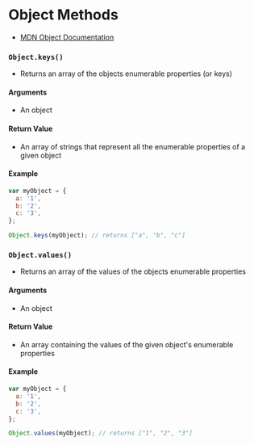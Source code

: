# Object Methods

  * [MDN Object Documentation](https://developer.mozilla.org/en-US/docs/Web/JavaScript/Reference/Global_Objects/Object)

### `Object.keys()`

  * Returns an array of the objects enumerable properties (or keys)

#### Arguments

  * An object

#### Return Value

  * An array of strings that represent all the enumerable properties of a given object

#### Example

```JavaScript
var myObject = {
  a: '1',
  b: '2',
  c: '3',
};

Object.keys(myObject); // returns ["a", "b", "c"]
```

### `Object.values()`

  * Returns an array of the values of the objects enumerable properties

#### Arguments

  * An object

#### Return Value

  * An array containing the values of the given object's enumerable properties

#### Example

```JavaScript
var myObject = {
  a: '1',
  b: '2',
  c: '3',
};

Object.values(myObject); // returns ["1", "2", "3"]
```
